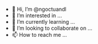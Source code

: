 - 👋 Hi, I’m @ngoctuandl
- 👀 I’m interested in ...
- 🌱 I’m currently learning ...
- 💞️ I’m looking to collaborate on ...
- 📫 How to reach me ...

<!---
ngoctuandl/ngoctuandl is a ✨ special ✨ repository because its `README.md` (this file) appears on your GitHub profile.
You can click the Preview link to take a look at your changes.
--->
